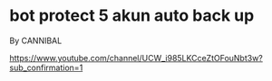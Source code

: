 # bot protect 5 akun auto back up


By CANNIBAL

https://www.youtube.com/channel/UCW_i985LKCceZtOFouNbt3w?sub_confirmation=1
